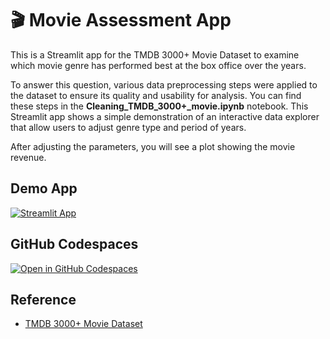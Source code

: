 # 🎬 Movie Assessment App

This is a Streamlit app for the TMDB 3000+ Movie Dataset to examine which movie genre has performed best at the box office over the years.

To answer this question, various data preprocessing steps were applied to the dataset to ensure its quality and usability for analysis. You can find these steps in the **Cleaning_TMDB_3000+_movie.ipynb** notebook.
This Streamlit app shows a simple demonstration of an interactive data explorer that allow users to adjust genre type and period of years.

After adjusting the parameters, you will see a plot showing the movie revenue.

## Demo App

[![Streamlit App](https://static.streamlit.io/badges/streamlit_badge_black_white.svg)](https://movie_assessment.streamlit.app/)

## GitHub Codespaces

[![Open in GitHub Codespaces](https://github.com/codespaces/badge.svg)](https://codespaces.new/streamlit/app-starter-kit?quickstart=1)

## Reference
- [TMDB 3000+ Movie Dataset](https://www.kaggle.com/datasets/singole/tmdb-1000-movie-dataset-2023-new-updated)
